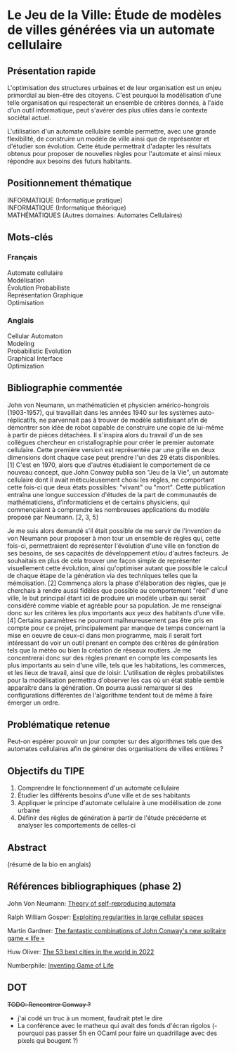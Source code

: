 # Le Jeu de la Ville: Étude de modèles de villes générées via un automate cellulaire

## Présentation rapide

L'optimisation des structures urbaines et de leur organisation est un enjeu primordial au bien-être des citoyens.
C'est pourquoi la modélisation d'une telle organisation qui respecterait un ensemble de critères donnés, à l'aide d'un outil informatique, peut s'avérer des plus utiles dans le contexte sociétal actuel.

L'utilisation d'un automate cellulaire semble permettre, avec une grande flexibilité, de construire un modèle de ville ainsi que de représenter et d'étudier son évolution. Cette étude permettrait d'adapter les résultats obtenus pour proposer de nouvelles règles pour l'automate et ainsi mieux répondre aux besoins des futurs habitants.

## Positionnement thématique

INFORMATIQUE (Informatique pratique)  
INFORMATIQUE (Informatique théorique)  
MATHÉMATIQUES (Autres domaines: Automates Cellulaires)  

## Mots-clés

### Français

Automate cellulaire  
Modélisation  
Évolution Probabiliste  
Représentation Graphique  
Optimisation  

### Anglais

Cellular Automaton  
Modeling  
Probabilistic Evolution  
Graphical Interface  
Optimization  

## Bibliographie commentée

John von Neumann, un mathématicien et physicien américo-hongrois (1903-1957), qui travaillait dans les années 1940 sur les systèmes auto-réplicatifs, ne parvennait pas à trouver de modèle satisfaisant afin de démontrer son idée de robot capable de construire une copie de lui-même à partir de pièces détachées. Il s'inspira alors du travail d'un de ses collègues chercheur en cristallographie pour créer le premier automate cellulaire. Cette première version est représentée par une grille en deux dimensions dont chaque case peut prendre l'un des 29 états disponibles. [1]
C'est en 1970, alors que d'autres étudiaient le comportement de ce nouveau concept, que John Conway publia son "Jeu de la Vie", un automate cellulaire dont il avait méticuleusement choisi les règles, ne comportant cette fois-ci que deux états possibles: "vivant" ou "mort". Cette publication entraîna une longue succession d'études de la part de communautés de mathématiciens, d’informaticiens et de certains physiciens, qui commençaient à comprendre les nombreuses applications du modèle proposé par Neumann. [2, 3, 5]

Je me suis alors demandé s'il était possible de me servir de l'invention de von Neumann pour proposer à mon tour un ensemble de règles qui, cette fois-ci, permettraient de représenter l'évolution d'une ville en fonction de ses besoins, de ses capacités de développement et/ou d'autres facteurs. Je souhaitais en plus de cela trouver une façon simple de représenter visuellement cette évolution, ainsi qu'optimiser autant que possible le calcul de chaque étape de la génération via des techniques telles que la mémoïsation. [2]
Commença alors la phase d'élaboration des règles, que je cherchais à rendre aussi fidèles que possible au comportement "réel" d'une ville, le but principal étant ici de produire un modèle urbain qui serait considéré comme viable et agréable pour sa population. Je me renseignai donc sur les critères les plus importants aux yeux des habitants d'une ville. [4]
Certains paramètres ne pourront malheureusement pas être pris en compte pour ce projet, principalement par manque de temps concernant la mise en oeuvre de ceux-ci dans mon programme, mais il serait fort intéressant de voir un outil prenant en compte des critères de génération tels que la météo ou bien la création de réseaux routiers. Je me concentrerai donc sur des règles prenant en compte les composants les plus importants au sein d'une ville, tels que les habitations, les commerces, et les lieux de travail, ainsi que de loisir. L'utilisation de règles probabilistes pour la modélisation permettra d'observer les cas où un état stable semble apparaître dans la génération. On pourra aussi remarquer si des configurations différentes de l'algorithme tendent tout de même à faire émerger un ordre.

## Problématique retenue

Peut-on espérer pouvoir un jour compter sur des algorithmes tels que des automates cellulaires afin de générer des organisations de villes entières ?

## Objectifs du TIPE

1. Comprendre le fonctionnement d'un automate cellulaire
2. Étudier les différents besoins d'une ville et de ses habitants
3. Appliquer le principe d'automate cellulaire à une modélisation de zone urbaine
4. Définir des règles de génération à partir de l'étude précédente et analyser les comportements de celles-ci

## Abstract

(résumé de la bio en anglais)

## Références bibliographiques (phase 2)

John Von Neumann: [Theory of self-reproducing automata](https://archive.org/details/theoryofselfrepr00vonn_0/page/n13/mode/2up)

Ralph William Gosper: [Exploiting regularities in large cellular spaces](https://doi.org/10.1016/0167-2789(84)90251-3)

Martin Gardner: [The fantastic combinations of John Conway's new solitaire game « life »](https://web.stanford.edu/class/sts145/Library/life.pdf)

Huw Oliver: [The 53 best cities in the world in 2022](https://www.timeout.com/things-to-do/best-cities-in-the-world)

Numberphile: [Inventing Game of Life](https://www.youtube.com/watch?v=R9Plq-D1gEk)

## DOT

~~TODO: Rencontrer Conway ?~~
* j'ai codé un truc à un moment, faudrait ptet le dire
* La conférence avec le matheux qui avait des fonds d'écran rigolos
(- pourquoi pas passer 5h en OCaml pour faire un quadrillage avec des pixels qui bougent ?)
